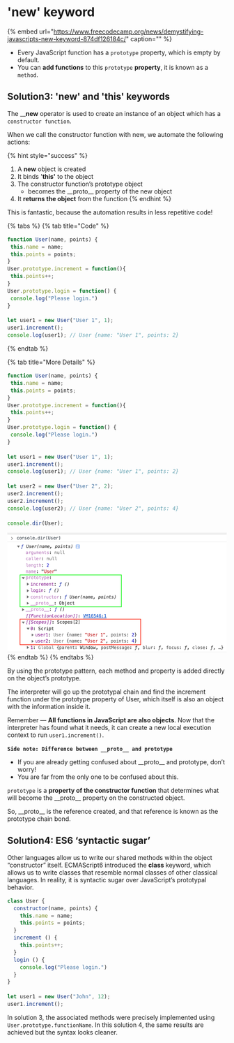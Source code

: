 # 'new' keyword

{% embed url="https://www.freecodecamp.org/news/demystifying-javascripts-new-keyword-874df126184c/" caption="" %}

* Every JavaScript function has a `prototype` property, which is empty by default. 
* You can **add functions** to this `prototype` **property**, it is known as a `method`. 

## **Solution3: 'new' and 'this' keywords**

The \_\_**new** operator is used to create an instance of an object which has a `constructor function`.

When we call the constructor function with new, we automate the following actions:

{% hint style="success" %}
1. A **new** object is created
2. It binds '**this'** to the object
3. The constructor function’s prototype object
   * becomes the \_\_proto\_\_ property of the new object
4. It **returns the object** from the function
{% endhint %}

This is fantastic, because the automation results in less repetitive code!

{% tabs %}
{% tab title="Code" %}
```javascript
function User(name, points) {
 this.name = name; 
 this.points = points;
}
User.prototype.increment = function(){
 this.points++;
}
User.prototype.login = function() {
 console.log("Please login.")
}

let user1 = new User("User 1", 1);
user1.increment();
console.log(user1); // User {name: "User 1", points: 2}
```
{% endtab %}

{% tab title="More Details" %}
```javascript
function User(name, points) {
 this.name = name; 
 this.points = points;
}
User.prototype.increment = function(){
 this.points++;
}
User.prototype.login = function() {
 console.log("Please login.")
}

let user1 = new User("User 1", 1);
user1.increment();
console.log(user1); // User {name: "User 1", points: 2}

let user2 = new User("User 2", 2);
user2.increment();
user2.increment();
console.log(user2); // User {name: "User 2", points: 4}

console.dir(User);
```

![](../../../.gitbook/assets/image-175.png)
{% endtab %}
{% endtabs %}

By using the prototype pattern, each method and property is added directly on the object’s prototype.

The interpreter will go up the prototypal chain and find the increment function under the prototype property of User, which itself is also an object with the information inside it.

Remember — **All functions in JavaScript are also objects**. Now that the interpreter has found what it needs, it can create a new local execution context to run `user1.increment()`.

**`Side note: Difference between __proto__ and prototype`**

* If you are already getting confused about \_\_proto\_\_ and prototype, don’t worry! 
* You are far from the only one to be confused about this.

`prototype` is a **property of the constructor function** that determines what will become the \_\_proto\_\_ property on the constructed object.

So, \_\_proto\_\_ is the reference created, and that reference is known as the prototype chain bond.

## **Solution4: ES6 ‘syntactic sugar’**

Other languages allow us to write our shared methods within the object “constructor” itself. ECMAScript6 introduced the **class** keyword, which allows us to write classes that resemble normal classes of other classical languages. In reality, it is syntactic sugar over JavaScript’s prototypal behavior.

```javascript
class User {
  constructor(name, points) {
    this.name = name;
    this.points = points;
  }
  increment () {
    this.points++;
  }
  login () {
    console.log("Please login.")
  }
}

let user1 = new User("John", 12);
user1.increment();
```

In solution 3, the associated methods were precisely implemented using `User.prototype.functionName`. In this solution 4, the same results are achieved but the syntax looks cleaner.

